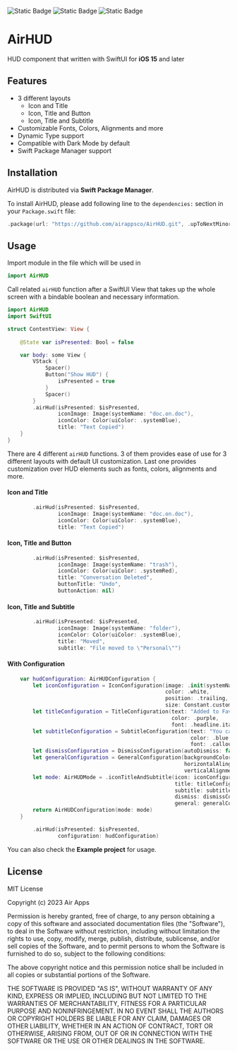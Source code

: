 ![Static Badge](https://img.shields.io/badge/license-MIT-lightgray)
![Static Badge](https://img.shields.io/badge/platform-iOS-blue)
![Static Badge](https://img.shields.io/badge/SPM-compatible-brightgreen)

# AirHUD

HUD component that written with SwiftUI for **iOS 15** and later

## Features
- 3 different layouts
    * Icon and Title
    * Icon, Title and Button
    * Icon, Title and Subtitle
- Customizable Fonts, Colors, Alignments and more
- Dynamic Type support
- Compatible with Dark Mode by default
- Swift Package Manager support

## Installation
AirHUD is distributed via **Swift Package Manager**. <br>

To install AirHUD, please add following line to the `dependencies:` section in your `Package.swift` file:

```swift
.package(url: "https://github.com/airappsco/AirHUD.git", .upToNextMinor(from: "1.0.0")),
```

## Usage

Import module in the file which will be used in
```swift
import AirHUD
```

Call related `airHUD` function after a SwiftUI View that takes up the whole screen with a bindable boolean and necessary information.

```swift
import AirHUD
import SwiftUI

struct ContentView: View {
    
    @State var isPresented: Bool = false

    var body: some View {
        VStack {
            Spacer()
            Button("Show HUD") {
                isPresented = true
            }
            Spacer()
        }
        .airHud(isPresented: $isPresented,
                iconImage: Image(systemName: "doc.on.doc"),
                iconColor: Color(uiColor: .systemBlue),
                title: "Text Copied")
    }
}
```

There are 4 different `airHUD` functions. 3 of them provides ease of use for 3 different layouts with default UI customization. Last one provides customization over HUD elements such as fonts, colors, alignments and more.

#### Icon and Title

```swift
        .airHud(isPresented: $isPresented,
                iconImage: Image(systemName: "doc.on.doc"),
                iconColor: Color(uiColor: .systemBlue),
                title: "Text Copied")
```

#### Icon, Title and Button

```swift
        .airHud(isPresented: $isPresented,
                iconImage: Image(systemName: "trash"),
                iconColor: Color(uiColor: .systemRed),
                title: "Conversation Deleted",
                buttonTitle: "Undo",
                buttonAction: nil)
```

#### Icon, Title and Subtitle

```swift
        .airHud(isPresented: $isPresented,
                iconImage: Image(systemName: "folder"),
                iconColor: Color(uiColor: .systemBlue),
                title: "Moved",
                subtitle: "File moved to \"Personal\"")
```

#### With Configuration

```swift
    var hudConfiguration: AirHUDConfiguration {
        let iconConfiguration = IconConfiguration(image: .init(systemName: "star"),
                                                  color: .white,
                                                  position: .trailing,
                                                  size: Constant.customIconSize)
        let titleConfiguration = TitleConfiguration(text: "Added to Favorites",
                                                    color: .purple,
                                                    font: .headline.italic())
        let subtitleConfiguration = SubtitleConfiguration(text: "You can change your favorites at any time from favorites section",
                                                          color: .blue,
                                                          font: .callout)
        let dismissConfiguration = DismissConfiguration(autoDismiss: false)
        let generalConfiguration = GeneralConfiguration(backgroundColor: .orange,
                                                        horizontalAlingment: .center,
                                                        verticalAlignment: .bottom)
        let mode: AirHUDMode = .iconTitleAndSubtitle(icon: iconConfiguration,
                                                     title: titleConfiguration,
                                                     subtitle: subtitleConfiguration,
                                                     dismiss: dismissConfiguration,
                                                     general: generalConfiguration)
        return AirHUDConfiguration(mode: mode)
    }
```
```swift
        .airHud(isPresented: $isPresented,
                configuration: hudConfiguration)
```

You can also check the **Example project** for usage.

## License

MIT License

Copyright (c) 2023 Air Apps

Permission is hereby granted, free of charge, to any person obtaining a copy
of this software and associated documentation files (the "Software"), to deal
in the Software without restriction, including without limitation the rights
to use, copy, modify, merge, publish, distribute, sublicense, and/or sell
copies of the Software, and to permit persons to whom the Software is
furnished to do so, subject to the following conditions:

The above copyright notice and this permission notice shall be included in all
copies or substantial portions of the Software.

THE SOFTWARE IS PROVIDED "AS IS", WITHOUT WARRANTY OF ANY KIND, EXPRESS OR
IMPLIED, INCLUDING BUT NOT LIMITED TO THE WARRANTIES OF MERCHANTABILITY,
FITNESS FOR A PARTICULAR PURPOSE AND NONINFRINGEMENT. IN NO EVENT SHALL THE
AUTHORS OR COPYRIGHT HOLDERS BE LIABLE FOR ANY CLAIM, DAMAGES OR OTHER
LIABILITY, WHETHER IN AN ACTION OF CONTRACT, TORT OR OTHERWISE, ARISING FROM,
OUT OF OR IN CONNECTION WITH THE SOFTWARE OR THE USE OR OTHER DEALINGS IN THE
SOFTWARE.
